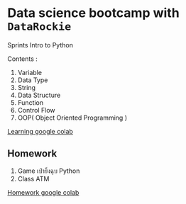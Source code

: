 # Data science bootcamp with `DataRockie`

Sprints Intro to Python

Contents :

1. Variable
2. Data Type
3. String
4. Data Structure
5. Function
6. Control Flow
7. OOP( Object Oriented Programming )

[Learning google colab](https://colab.research.google.com/drive/1Gsb1pE0FXgoevRxLI_qKag9lxx_8gdzV)

## Homework
1. Game เป่ายิ้งฉุบ Python
2. Class ATM

[Homework google colab](https://colab.research.google.com/drive/1Gsb1pE0FXgoevRxLI_qKag9lxx_8gdzV#scrollTo=7FjVfpe32H1t)




